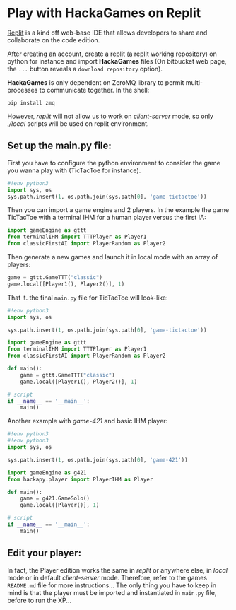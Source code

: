 # Play with HackaGames on Replit

[Replit](https://replit.com) is a kind off web-base IDE that allows developers to share and collaborate on the code edition.

After creating an account, create a replit (a replit working repository) on python for instance and import **HackaGames** files (On bitbucket web page, the `...` button reveals a `download repository` option).

**HackaGames** is only dependent on ZeroMQ library to permit multi-processes to communicate together.
In the shell:

```
pip install zmq
```

However, _replit_ will not allow us to work on _client-server_ mode, so only _./local_ scripts will be used on replit environment.

## Set up the main.py file:

First you have to configure the python environment to consider the game you  wanna play with (TicTacToe for instance).

```python
#!env python3
import sys, os
sys.path.insert(1, os.path.join(sys.path[0], 'game-tictactoe'))
```

Then you can import a game engine and 2 players. In the example the game TicTacToe with a terminal IHM for a human player versus the first IA: 

```python
import gameEngine as gttt
from terminalIHM import TTTPlayer as Player1
from classicFirstAI import PlayerRandom as Player2
```

Then generate a new games and launch it in local mode with an array of players:

```python
game = gttt.GameTTT("classic")
game.local([Player1(), Player2()], 1)
```

That it. the final `main.py` file for TicTacToe will look-like:

```python
#!env python3
import sys, os

sys.path.insert(1, os.path.join(sys.path[0], 'game-tictactoe'))

import gameEngine as gttt
from terminalIHM import TTTPlayer as Player1
from classicFirstAI import PlayerRandom as Player2

def main():
    game = gttt.GameTTT("classic")
    game.local([Player1(), Player2()], 1)

# script
if __name__ == '__main__':
    main()
```

Another example with _game-421_ and basic IHM player:

```python
#!env python3
#!env python3
import sys, os

sys.path.insert(1, os.path.join(sys.path[0], 'game-421'))

import gameEngine as g421
from hackapy.player import PlayerIHM as Player

def main():
    game = g421.GameSolo()
    game.local([Player()], 1)

# script
if __name__ == '__main__':
    main()
```


## Edit your player:

In fact, the Player edition works the same in _replit_ or anywhere else, in _local_ mode or in default _client-server_ mode.
Therefore, refer to the games `README.md` file for more instructions...
The only thing you have to keep in mind is that the player must be imported and instantiated in `main.py` file, before to run the XP...
